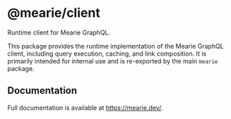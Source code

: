 # @mearie/client

Runtime client for Mearie GraphQL.

This package provides the runtime implementation of the Mearie GraphQL client,
including query execution, caching, and link composition. It is primarily
intended for internal use and is re-exported by the main `mearie` package.

## Documentation

Full documentation is available at <https://mearie.dev/>.
